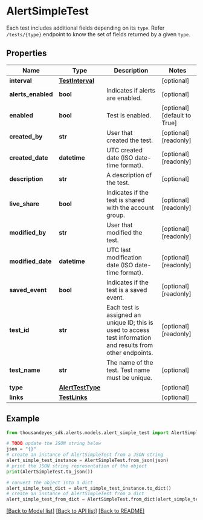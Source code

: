# AlertSimpleTest

Each test includes additional fields depending on its `type`. Refer `/tests/{type}` endpoint to know the set of fields returned by a given `type`.

## Properties

Name | Type | Description | Notes
------------ | ------------- | ------------- | -------------
**interval** | [**TestInterval**](TestInterval.md) |  | [optional] 
**alerts_enabled** | **bool** | Indicates if alerts are enabled. | [optional] 
**enabled** | **bool** | Test is enabled. | [optional] [default to True]
**created_by** | **str** | User that created the test. | [optional] [readonly] 
**created_date** | **datetime** | UTC created date (ISO date-time format). | [optional] [readonly] 
**description** | **str** | A description of the test. | [optional] 
**live_share** | **bool** | Indicates if the test is shared with the account group. | [optional] [readonly] 
**modified_by** | **str** | User that modified the test. | [optional] [readonly] 
**modified_date** | **datetime** | UTC last modification date (ISO date-time format). | [optional] [readonly] 
**saved_event** | **bool** | Indicates if the test is a saved event. | [optional] [readonly] 
**test_id** | **str** | Each test is assigned an unique ID; this is used to access test information and results from other endpoints. | [optional] [readonly] 
**test_name** | **str** | The name of the test. Test name must be unique. | [optional] 
**type** | [**AlertTestType**](AlertTestType.md) |  | [optional] 
**links** | [**TestLinks**](TestLinks.md) |  | [optional] 

## Example

```python
from thousandeyes_sdk.alerts.models.alert_simple_test import AlertSimpleTest

# TODO update the JSON string below
json = "{}"
# create an instance of AlertSimpleTest from a JSON string
alert_simple_test_instance = AlertSimpleTest.from_json(json)
# print the JSON string representation of the object
print(AlertSimpleTest.to_json())

# convert the object into a dict
alert_simple_test_dict = alert_simple_test_instance.to_dict()
# create an instance of AlertSimpleTest from a dict
alert_simple_test_from_dict = AlertSimpleTest.from_dict(alert_simple_test_dict)
```
[[Back to Model list]](../README.md#documentation-for-models) [[Back to API list]](../README.md#documentation-for-api-endpoints) [[Back to README]](../README.md)


